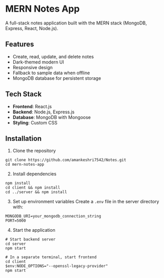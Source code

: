 # MERN Notes App

A full-stack notes application built with the MERN stack (MongoDB, Express, React, Node.js).

## Features

- Create, read, update, and delete notes
- Dark-themed modern UI
- Responsive design
- Fallback to sample data when offline
- MongoDB database for persistent storage

## Tech Stack

- **Frontend**: React.js
- **Backend**: Node.js, Express.js
- **Database**: MongoDB with Mongoose
- **Styling**: Custom CSS

## Installation

1. Clone the repository

```
git clone https://github.com/amankeshri7542/Notes.git
cd mern-notes-app
```

2. Install dependencies

```
npm install
cd client && npm install
cd ../server && npm install
```

3. Set up environment variables
   Create a `.env` file in the server directory with:

```
MONGODB_URI=your_mongodb_connection_string
PORT=5000
```

4. Start the application

```
# Start backend server
cd server
npm start

# In a separate terminal, start frontend
cd client
$env:NODE_OPTIONS="--openssl-legacy-provider"
npm start
```
